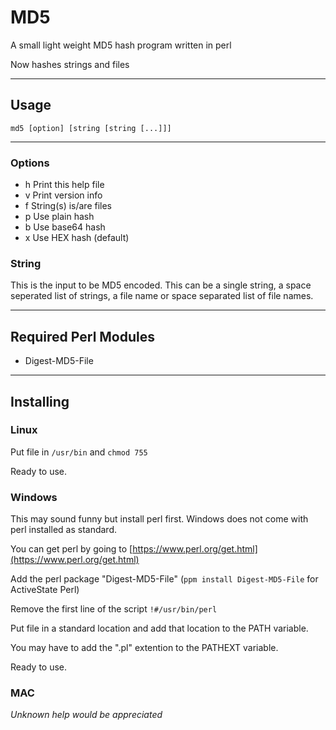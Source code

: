 # MD5

A small light weight MD5 hash program written in perl

Now hashes strings and files

---

## Usage

```
md5 [option] [string [string [...]]]
```

---

### Options

* h Print this help file
* v Print version info
* f String(s) is/are files
* p Use plain hash
* b Use base64 hash
* x Use HEX hash (default)

### String

This is the input to be MD5 encoded. This can be a single string, a space seperated list of strings, a file name or space separated list of file names.

---

## Required Perl Modules

* Digest-MD5-File

---

## Installing

### Linux

Put file in ```/usr/bin``` and ```chmod 755```

Ready to use.

### Windows

This may sound funny but install perl first. Windows does not come with perl installed as standard.

You can get perl by going to [https://www.perl.org/get.html](https://www.perl.org/get.html)

Add the perl package "Digest-MD5-File" (`ppm install Digest-MD5-File` for ActiveState Perl)

Remove the first line of the script `!#/usr/bin/perl`

Put file in a standard location and add that location to the PATH variable.

You may have to add the ".pl" extention to the PATHEXT variable.

Ready to use.

### MAC

*Unknown help would be appreciated*

